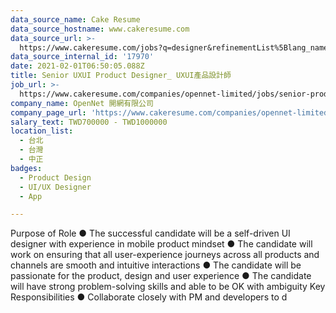 ```yaml
---
data_source_name: Cake Resume
data_source_hostname: www.cakeresume.com
data_source_url: >-
  https://www.cakeresume.com/jobs?q=designer&refinementList%5Blang_name%5D%5B0%5D=English&refinementList%5Bsalary_type%5D=per_year
data_source_internal_id: '17970'
date: 2021-02-01T06:50:05.088Z
title: Senior UXUI Product Designer_ UXUI產品設計師
job_url: >-
  https://www.cakeresume.com/companies/opennet-limited/jobs/senior-product-designer_-senior-product-designer
company_name: OpenNet 開網有限公司
company_page_url: 'https://www.cakeresume.com/companies/opennet-limited'
salary_text: TWD700000 - TWD1000000
location_list:
  - 台北
  - 台灣
  - 中正
badges:
  - Product Design
  - UI/UX Designer
  - App

---
```


Purpose of Role ● The successful candidate will be a self-driven UI designer with experience in mobile product mindset ● The candidate will work on ensuring that all user-experience journeys across all products and channels are smooth and intuitive interactions ● The candidate will be passionate for the product, design and user experience ● The candidate will have strong problem-solving skills and able to be OK with ambiguity Key Responsibilities ● Collaborate closely with PM and developers to d